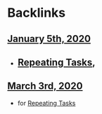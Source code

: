
# Backlinks
## [January 5th, 2020](<January 5th, 2020.md>)
- ## [Repeating Tasks](<Repeating Tasks.md>),

## [March 3rd, 2020](<March 3rd, 2020.md>)
- for [Repeating Tasks](<Repeating Tasks.md>)

